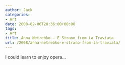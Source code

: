 ```yaml
---
author: Jack
categories:
- Art
date: 2008-02-06T20:36:00+00:00
tags:
- Art
title: Anna Netrebko – E Strano from La Traviata
url: /2008/anna-netrebko-e-strano-from-la-traviata/
---
```


I could learn to enjoy opera&#8230;